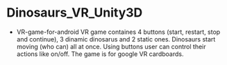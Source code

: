 # Dinosaurs_VR_Unity3D
- VR-game-for-android
VR game containes 4 buttons (start, restart, stop and continue), 3 dinamic dinosarus and 2 static ones. Dinosaurs start moving (who can) all at once. Using buttons user can control their actions like on/off. The game is for google VR cardboards.
